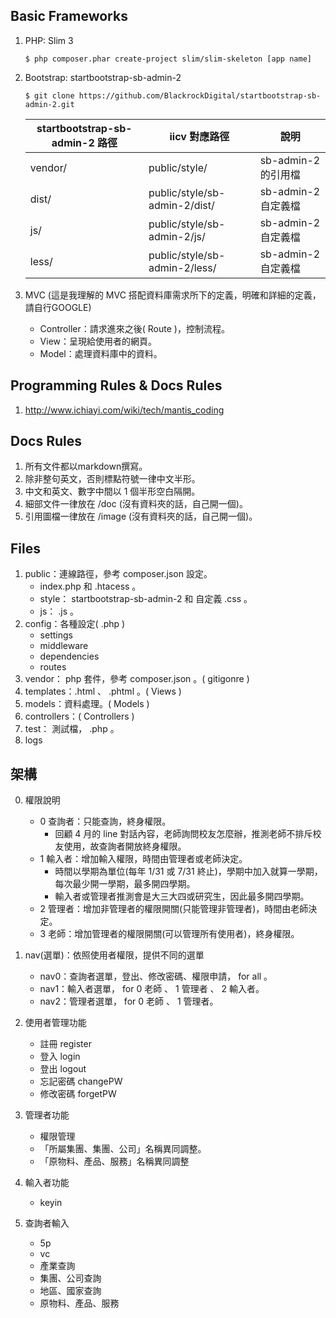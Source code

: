 ## Basic Frameworks
1. PHP: Slim 3

    ```
    $ php composer.phar create-project slim/slim-skeleton [app name]
    ```

2. Bootstrap: startbootstrap-sb-admin-2

	```
	$ git clone https://github.com/BlackrockDigital/startbootstrap-sb-admin-2.git
	```
	 
    | startbootstrap-sb-admin-2 路徑 | iicv 對應路徑 | 說明 |
    |---|---|---|
    | vendor/ | public/style/ | sb-admin-2 的引用檔 |
    | dist/   | public/style/sb-admin-2/dist/ | sb-admin-2 自定義檔 |
    | js/     | public/style/sb-admin-2/js/ | sb-admin-2 自定義檔 |
    | less/   | public/style/sb-admin-2/less/| sb-admin-2 自定義檔 |

3. MVC (這是我理解的 MVC 搭配資料庫需求所下的定義，明確和詳細的定義，請自行GOOGLE)
    * Controller：請求進來之後( Route )，控制流程。
    * View：呈現給使用者的網頁。
    * Model：處理資料庫中的資料。


## Programming Rules & Docs Rules
1. http://www.ichiayi.com/wiki/tech/mantis_coding

## Docs Rules
1. 所有文件都以markdown撰寫。
2. 除非整句英文，否則標點符號一律中文半形。
3. 中文和英文、數字中間以 1 個半形空白隔開。
4. 細部文件一律放在 /doc (沒有資料夾的話，自己開一個)。
5. 引用圖檔一律放在 /image (沒有資料夾的話，自己開一個)。


## Files
1. public：連線路徑，參考 composer.json 設定。
    * index.php 和 .htacess 。
    * style： startbootstrap-sb-admin-2 和 自定義 .css 。
    * js： .js 。
2. config：各種設定( .php )
    * settings
    * middleware
    * dependencies
    * routes
3. vendor： php 套件，參考 composer.json 。( gitigonre )
5. templates：.html 、 .phtml 。( Views )
6. models：資料處理。( Models )
7. controllers：( Controllers )
8. test： 測試檔， .php 。
9. logs


## 架構
0. 權限說明
    * 0 查詢者：只能查詢，終身權限。
        - 回顧 4 月的 line 對話內容，老師詢問校友怎麼辦，推測老師不排斥校友使用，故查詢者開放終身權限。
    * 1 輸入者：增加輸入權限，時間由管理者或老師決定。
        - 時間以學期為單位(每年 1/31 或 7/31 終止)，學期中加入就算一學期，每次最少開一學期，最多開四學期。
        - 輸入者或管理者推測會是大三大四或研究生，因此最多開四學期。
    * 2 管理者：增加非管理者的權限開關(只能管理非管理者)，時間由老師決定。
    * 3 老師：增加管理者的權限開關(可以管理所有使用者)，終身權限。

1. nav(選單)：依照使用者權限，提供不同的選單
    * nav0：查詢者選單，登出、修改密碼、權限申請， for all 。
    * nav1：輸入者選單， for 0 老師 、 1 管理者 、 2 輸入者。
    * nav2：管理者選單， for 0 老師 、 1 管理者。

2. 使用者管理功能
    * 註冊 register 
    * 登入 login
    * 登出 logout
    * 忘記密碼 changePW
    * 修改密碼 forgetPW
3. 管理者功能
    * 權限管理
    * 「所屬集團、集團、公司」名稱異同調整。
    * 「原物料、產品、服務」名稱異同調整
4. 輸入者功能
    * keyin
5. 查詢者輸入
    * 5p
    * vc
    * 產業查詢
    * 集團、公司查詢
    * 地區、國家查詢
    * 原物料、產品、服務